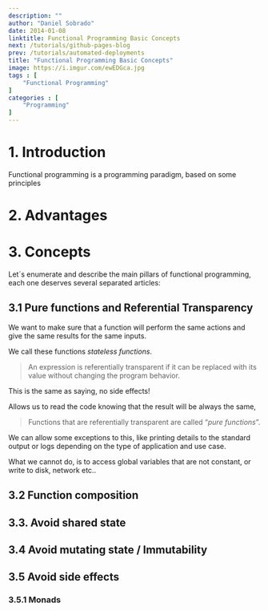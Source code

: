 ```yaml
---
description: ""
author: "Daniel Sobrado"
date: 2014-01-08
linktitle: Functional Programming Basic Concepts
next: /tutorials/github-pages-blog
prev: /tutorials/automated-deployments
title: "Functional Programming Basic Concepts"
image: https://i.imgur.com/ewEDGca.jpg
tags : [
    "Functional Programming"
]
categories : [
	"Programming"
]
---
```


# 1. Introduction

Functional programming is a programming paradigm, based on some principles

# 2. Advantages

# 3. Concepts

Let´s enumerate and describe the main pillars of functional programming, each one deserves several separated articles:

## 3.1 Pure functions and Referential Transparency

We want to make sure that a function will perform the same actions and give the same results for the same inputs.

We call these functions *stateless functions*.

> An expression is referentially transparent if it can be replaced with its value without changing the program behavior.

This is the same as saying, no side effects!

Allows us to read the code knowing that the result will be always the same, 

> Functions that are referentially transparent are called “*pure functions*”.

We can allow some exceptions to this, like printing details to the standard output or logs depending on the type of application and use case.

What we cannot do, is to access global variables that are not constant, or write to disk, network etc..

## 3.2 Function composition
## 3.3. Avoid shared state
## 3.4 Avoid mutating state / Immutability
## 3.5 Avoid side effects

### 3.5.1 Monads
